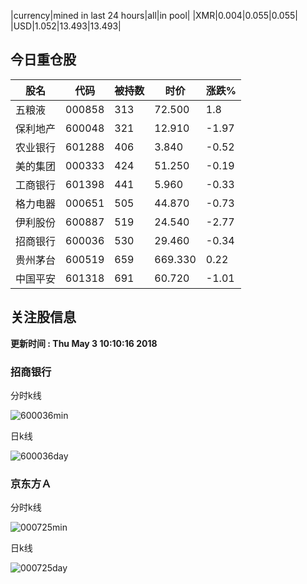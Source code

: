 |currency|mined in last 24 hours|all|in pool|
|XMR|0.004|0.055|0.055|
|USD|1.052|13.493|13.493|

## 今日重仓股 

|股名|代码|被持数|时价|涨跌%|
|---|---|---|---|---|
|五粮液|000858|313|72.500|1.8|
|保利地产|600048|321|12.910|-1.97|
|农业银行|601288|406|3.840|-0.52|
|美的集团|000333|424|51.250|-0.19|
|工商银行|601398|441|5.960|-0.33|
|格力电器|000651|505|44.870|-0.73|
|伊利股份|600887|519|24.540|-2.77|
|招商银行|600036|530|29.460|-0.34|
|贵州茅台|600519|659|669.330|0.22|
|中国平安|601318|691|60.720|-1.01|

## 关注股信息
**更新时间 : Thu May  3 10:10:16 2018**
### 招商银行 
分时k线

![600036min](http://image.sinajs.cn/newchart/min/n/sh600036.gif)

日k线

![600036day](http://image.sinajs.cn/newchart/daily/n/sh600036.gif)

### 京东方Ａ 
分时k线

![000725min](http://image.sinajs.cn/newchart/min/n/sz000725.gif)

日k线

![000725day](http://image.sinajs.cn/newchart/daily/n/sz000725.gif)
